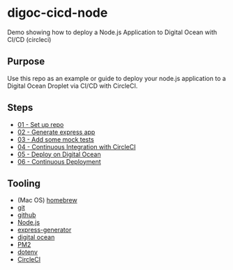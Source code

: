 # digoc-cicd-node
Demo showing how to deploy a Node.js Application to Digital Ocean with CI/CD (circleci) 

## Purpose

Use this repo as an example or guide to deploy your node.js application to a Digital Ocean Droplet via CI/CD with CircleCI.

## Steps

* [01 - Set up repo](https://github.com/full-stack-hackers/cicd-guide/blob/01-setup/GUIDE.md)
* [02 - Generate express app](https://github.com/full-stack-hackers/cicd-guide/blob/02-express/GUIDE.md)
* [03 - Add some mock tests](https://github.com/full-stack-hackers/cicd-guide/blob/03-testing/GUIDE.md)
* [04 - Continuous Integration with CircleCI](https://github.com/full-stack-hackers/cicd-guide/blob/04-circleci/GUIDE.md)
* [05 - Deploy on Digital Ocean](https://github.com/full-stack-hackers/cicd-guide/blob/05-deploy/GUIDE.md)
* [06 - Continuous Deployment](https://github.com/full-stack-hackers/cicd-guide/blob/06-continuous-deployment/GUIDE.md)

## Tooling

* (Mac OS) [homebrew](https://brew.sh/)
* [git](https://git-scm.com/)
* [github](https://guides.github.com/activities/hello-world/)
* [Node.js](https://nodejs.org/en/)
* [express-generator](https://expressjs.com/en/starter/generator.html)
* [digital ocean](https://cloud.digitalocean.com/)
* [PM2](https://pm2.keymetrics.io/docs/usage/pm2-doc-single-page/)
* [dotenv](https://www.npmjs.com/package/dotenv)
* [CircleCI](https://circleci.com/)
